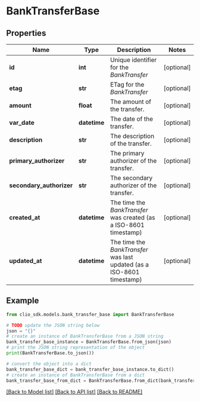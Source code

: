 # BankTransferBase


## Properties

Name | Type | Description | Notes
------------ | ------------- | ------------- | -------------
**id** | **int** | Unique identifier for the *BankTransfer* | [optional] 
**etag** | **str** | ETag for the *BankTransfer* | [optional] 
**amount** | **float** | The amount of the transfer. | [optional] 
**var_date** | **datetime** | The date of the transfer. | [optional] 
**description** | **str** | The description of the transfer. | [optional] 
**primary_authorizer** | **str** | The primary authorizer of the transfer. | [optional] 
**secondary_authorizer** | **str** | The secondary authorizer of the transfer. | [optional] 
**created_at** | **datetime** | The time the *BankTransfer* was created (as a ISO-8601 timestamp) | [optional] 
**updated_at** | **datetime** | The time the *BankTransfer* was last updated (as a ISO-8601 timestamp) | [optional] 

## Example

```python
from clio_sdk.models.bank_transfer_base import BankTransferBase

# TODO update the JSON string below
json = "{}"
# create an instance of BankTransferBase from a JSON string
bank_transfer_base_instance = BankTransferBase.from_json(json)
# print the JSON string representation of the object
print(BankTransferBase.to_json())

# convert the object into a dict
bank_transfer_base_dict = bank_transfer_base_instance.to_dict()
# create an instance of BankTransferBase from a dict
bank_transfer_base_from_dict = BankTransferBase.from_dict(bank_transfer_base_dict)
```
[[Back to Model list]](../README.md#documentation-for-models) [[Back to API list]](../README.md#documentation-for-api-endpoints) [[Back to README]](../README.md)


